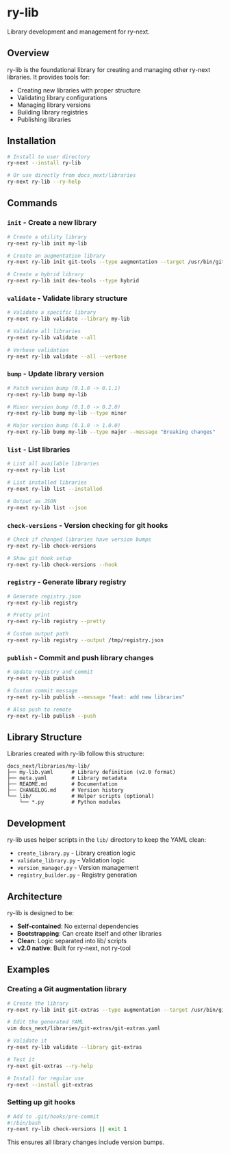 # ry-lib

Library development and management for ry-next.

## Overview

ry-lib is the foundational library for creating and managing other ry-next libraries. It provides tools for:
- Creating new libraries with proper structure
- Validating library configurations
- Managing library versions
- Building library registries
- Publishing libraries

## Installation

```bash
# Install to user directory
ry-next --install ry-lib

# Or use directly from docs_next/libraries
ry-next ry-lib --ry-help
```

## Commands

### `init` - Create a new library

```bash
# Create a utility library
ry-next ry-lib init my-lib

# Create an augmentation library
ry-next ry-lib init git-tools --type augmentation --target /usr/bin/git

# Create a hybrid library
ry-next ry-lib init dev-tools --type hybrid
```

### `validate` - Validate library structure

```bash
# Validate a specific library
ry-next ry-lib validate --library my-lib

# Validate all libraries
ry-next ry-lib validate --all

# Verbose validation
ry-next ry-lib validate --all --verbose
```

### `bump` - Update library version

```bash
# Patch version bump (0.1.0 -> 0.1.1)
ry-next ry-lib bump my-lib

# Minor version bump (0.1.0 -> 0.2.0)
ry-next ry-lib bump my-lib --type minor

# Major version bump (0.1.0 -> 1.0.0)
ry-next ry-lib bump my-lib --type major --message "Breaking changes"
```

### `list` - List libraries

```bash
# List all available libraries
ry-next ry-lib list

# List installed libraries
ry-next ry-lib list --installed

# Output as JSON
ry-next ry-lib list --json
```

### `check-versions` - Version checking for git hooks

```bash
# Check if changed libraries have version bumps
ry-next ry-lib check-versions

# Show git hook setup
ry-next ry-lib check-versions --hook
```

### `registry` - Generate library registry

```bash
# Generate registry.json
ry-next ry-lib registry

# Pretty print
ry-next ry-lib registry --pretty

# Custom output path
ry-next ry-lib registry --output /tmp/registry.json
```

### `publish` - Commit and push library changes

```bash
# Update registry and commit
ry-next ry-lib publish

# Custom commit message
ry-next ry-lib publish --message "feat: add new libraries"

# Also push to remote
ry-next ry-lib publish --push
```

## Library Structure

Libraries created with ry-lib follow this structure:

```
docs_next/libraries/my-lib/
├── my-lib.yaml      # Library definition (v2.0 format)
├── meta.yaml        # Library metadata
├── README.md        # Documentation
├── CHANGELOG.md     # Version history
└── lib/             # Helper scripts (optional)
    └── *.py         # Python modules
```

## Development

ry-lib uses helper scripts in the `lib/` directory to keep the YAML clean:
- `create_library.py` - Library creation logic
- `validate_library.py` - Validation logic
- `version_manager.py` - Version management
- `registry_builder.py` - Registry generation

## Architecture

ry-lib is designed to be:
- **Self-contained**: No external dependencies
- **Bootstrapping**: Can create itself and other libraries
- **Clean**: Logic separated into lib/ scripts
- **v2.0 native**: Built for ry-next, not ry-tool

## Examples

### Creating a Git augmentation library

```bash
# Create the library
ry-next ry-lib init git-extras --type augmentation --target /usr/bin/git

# Edit the generated YAML
vim docs_next/libraries/git-extras/git-extras.yaml

# Validate it
ry-next ry-lib validate --library git-extras

# Test it
ry-next git-extras --ry-help

# Install for regular use
ry-next --install git-extras
```

### Setting up git hooks

```bash
# Add to .git/hooks/pre-commit
#!/bin/bash
ry-next ry-lib check-versions || exit 1
```

This ensures all library changes include version bumps.